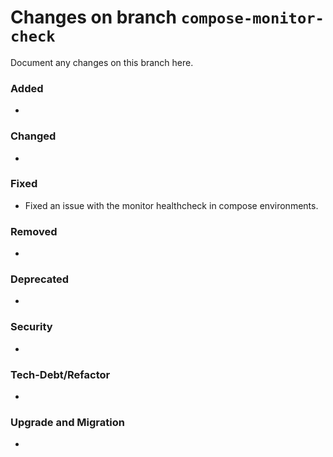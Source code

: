 # Changes on branch `compose-monitor-check`
Document any changes on this branch here.
### Added
-

### Changed
-

### Fixed
- Fixed an issue with the monitor healthcheck in compose environments.

### Removed
-

### Deprecated
-

### Security
-

### Tech-Debt/Refactor
-

### Upgrade and Migration
-

